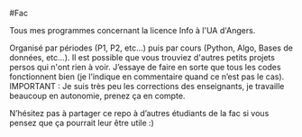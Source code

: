 #Fac

Tous mes programmes concernant la licence Info à l'UA d'Angers.

Organisé par périodes (P1, P2, etc...) puis par cours (Python, Algo, Bases de données, etc...).
Il est possible que vous trouviez d'autres petits projets persos qui n'ont rien à voir.
J’essaye de faire en sorte que tous les codes fonctionnent bien (je l’indique en commentaire quand ce n’est pas le cas).
IMPORTANT : Je suis très peu les corrections des enseignants, je travaille beaucoup en autonomie, prenez ça en compte.

N’hésitez pas à partager ce repo à d’autres étudiants de la fac si vous pensez que ça pourrait leur être utile :)
